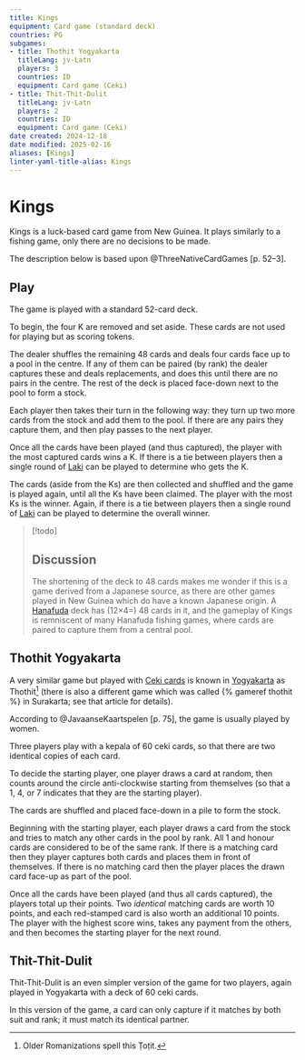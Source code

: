 ```yaml
---
title: Kings
equipment: Card game (standard deck)
countries: PG
subgames:
- title: Thothit Yogyakarta
  titleLang: jv-Latn
  players: 3
  countries: ID
  equipment: Card game (Ceki)
- title: Thit-Thit-Dulit
  titleLang: jv-Latn
  players: 2
  countries: ID
  equipment: Card game (Ceki)
date created: 2024-12-18
date modified: 2025-02-16
aliases: [Kings]
linter-yaml-title-alias: Kings
---
```

# Kings

<span class="aka">Kings</span> is a luck-based card game from New Guinea. It plays similarly to a fishing game, only there are no decisions to be made.

The description below is based upon @ThreeNativeCardGames [p. 52–3].

## Play

The game is played with a standard 52-card deck. 

To begin, the four <Cards>K</Cards> are removed and set aside. These cards are not
used for playing but as scoring tokens.

The dealer shuffles the remaining 48 cards and deals four cards face up to a
pool in the centre. If any of them can be paired (by rank) the dealer captures
these and deals replacements, and does this until there are no pairs in the
centre. The rest of the deck is placed face-down next to the pool to form a
stock.

Each player then takes their turn in the following way: they turn up two more
cards from the stock and add them to the pool. If there are any pairs they
capture them, and then play passes to the next player.

Once all the cards have been played (and thus captured), the player with the
most captured cards wins a <Cards>K</Cards>. If there is a tie between players
then a single round of [Laki](games/laki/laki.md) can be played to determine who gets
the <Cards>K</Cards>.

The cards (aside from the <Cards>K</Cards>s) are then collected and shuffled and the game is played again, until all the <Cards>K</Cards>s have been claimed. The player with the most <Cards>K</Cards>s is the winner. Again, if there is a tie between players then a single round of [Laki](games/laki/laki.md) can be played to determine the overall winner.

> [!todo]
> 
> ## Discussion
>
> The shortening of the deck to 48 cards makes me wonder if this is a game derived from a Japanese source, as there are other games played in New Guinea which do have a known Japanese origin. A [Hanafuda](articles/cards/japan/hanafuda/hanafuda.md) deck has (12×4=) 48 cards in it, and the gameplay of Kings is remniscent of many <span lang="ja-Latn" class="noun">Hanafuda</span> fishing games, where cards are paired to capture them from a central pool.

## <span lang="jv-Latn" id="thothit-yogya">Thothit Yogyakarta</span>

A very similar game but played with [Ceki cards](articles/cards/ceki/ceki.md) is known in [Yogyakarta](https://en.wikipedia.org/wiki/Yogyakarta) as <span lang="jv-Latn" class="noun aka">Thothit</span>[^fn0] (there is also a different game which was called {% gameref thothit %} in Surakarta; see that article for details).

[^fn0]: Older Romanizations spell this <span lang="jv-Latn" class="noun aka">Ṭoṭit</span>.

According to @JavaanseKaartspelen [p. 75], the game is usually played by women.

Three players play with a <span lang="jv-Latn">kepala</span> of 60 <span lang="jv-Latn">ceki</span> cards, so that there are two identical copies of each card.

To decide the starting player, one player draws a card at random, then counts around the circle anti-clockwise starting from themselves (so that a <Cards>1</Cards>, <Cards>4</Cards>, or <Cards>7</Cards> indicates that they are the starting player).

The cards are shuffled and placed face-down in a pile to form the stock.

Beginning with the starting player, each player draws a card from the stock and tries to match any other cards in the pool by rank. All <Cards>1</Cards> and honour cards are considered to be of the same rank. If there is a matching card then they player captures both cards and places them in front of themselves. If there is no matching card then the player places the drawn card face-up as part of the pool.

Once all the cards have been played (and thus all cards captured), the players total up their points. Two _identical_ matching cards are worth 10 points, and each red-stamped card is also worth an additional 10 points. The player with the highest score wins, takes any payment from the others, and then becomes the starting player for the next round.

## <span lang="jv-Latn" id="thit-thit-dulit">Thit-Thit-Dulit</span>

<span lang="jv-Latn" class="noun aka">Thit-Thit-Dulit</span> is an even simpler version of the game for two players, again played in Yogyakarta with a deck of 60 <span lang="jv-Latn">ceki</span> cards.

In this version of the game, a card can only capture if it matches by both suit and rank; it must match its identical partner.
